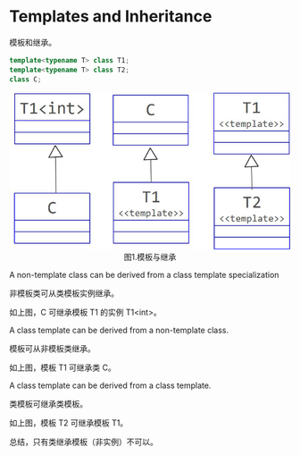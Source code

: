 # Templates and Inheritance

模板和继承。

~~~C++
template<typename T> class T1;
template<typename T> class T2;
class C; 
~~~

<img src="1052-1.png" alt="1052-1" style="zoom:67%;" />

<center>图1.模板与继承</center>

A non-template class can be derived from a class template specialization

非模板类可从类模板实例继承。

如上图，C 可继承模板 T1 的实例 T1\<int\>。

A class template can be derived from a non-template class.

模板可从非模板类继承。

如上图，模板 T1 可继承类 C。

A class template can be derived from a class template.

类模板可继承类模板。

如上图，模板 T2 可继承模板 T1。

总结，只有类继承模板（非实例）不可以。